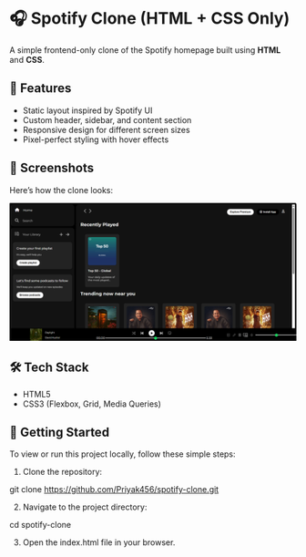 # 🎧 Spotify Clone (HTML + CSS Only)

A simple frontend-only clone of the Spotify homepage built using **HTML** and **CSS**.

## 🚀 Features

- Static layout inspired by Spotify UI
- Custom header, sidebar, and content section
- Responsive design for different screen sizes
- Pixel-perfect styling with hover effects

## 📸 Screenshots

Here’s how the clone looks:

![Spotify Clone Screenshot](./screenshot.png)

## 🛠️ Tech Stack

- HTML5  
- CSS3 (Flexbox, Grid, Media Queries)

## 📂 Getting Started
To view or run this project locally, follow these simple steps:

1. Clone the repository:

git clone https://github.com/Priyak456/spotify-clone.git

2. Navigate to the project directory:

cd spotify-clone

3. Open the index.html file in your browser.


